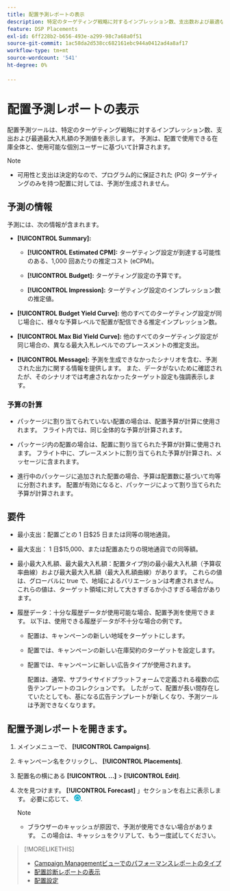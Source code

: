 ```yaml
---
title: 配置予測レポートの表示
description: 特定のターゲティング戦略に対するインプレッション数、支出数および最適な最大入札額をプレースメントに対して確認できます。
feature: DSP Placements
exl-id: 6ff228b2-b656-493e-a299-98c7a68a0f51
source-git-commit: 1ac58da2d538cc682161ebc944a0412ad4a8af17
workflow-type: tm+mt
source-wordcount: '541'
ht-degree: 0%

---
```


# 配置予測レポートの表示

<!-- Does this really belong in the Campaign Management > Reports section or in the Placements section? -->

配置予測ツールは、特定のターゲティング戦略に対するインプレッション数、支出および最適最大入札額の予測値を表示します。 予測は、配置で使用できる在庫全体と、使用可能な個別ユーザーに基づいて計算されます。

>[!NOTE]
>
>* 可用性と支出は決定的なので、プログラム的に保証された (PG) ターゲティングのみを持つ配置に対しては、予測が生成されません。

## 予測の情報

予測には、次の情報が含まれます。

* **[!UICONTROL Summary]:**

   * **[!UICONTROL Estimated CPM]:** ターゲティング設定が到達する可能性のある、1,000 回あたりの推定コスト (eCPM)。

   * **[!UICONTROL Budget]:** ターゲティング設定の予算です。

   * **[!UICONTROL Impression]:** ターゲティング設定のインプレッション数の推定値。

* **[!UICONTROL Budget Yield Curve]:** 他のすべてのターゲティング設定が同じ場合に、様々な予算レベルで配置が配信できる推定インプレッション数。

* **[!UICONTROL Max Bid Yield Curve]:** 他のすべてのターゲティング設定が同じ場合の、異なる最大入札レベルでのプレースメントの推定支出。

* **[!UICONTROL Message]:** 予測を生成できなかったシナリオを含む、予測された出力に関する情報を提供します。 また、データがないために確認されたが、そのシナリオでは考慮されなかったターゲット設定も強調表示します。

### 予算の計算

* パッケージに割り当てられていない配置の場合は、配置予算が計算に使用されます。 フライト内では、同じ全体的な予算が計算されます。

* パッケージ内の配置の場合は、配置に割り当てられた予算が計算に使用されます。 フライト中に、プレースメントに割り当てられた予算が計算され、メッセージに含まれます。

* 進行中のパッケージに追加された配置の場合、予算は配置数に基づいて均等に分割されます。 配置が有効になると、パッケージによって割り当てられた予算が計算されます。

## 要件

* 最小支出：配置ごとの 1 日$25 日または同等の現地通貨。

* 最大支出： 1 日$15,000、または配置あたりの現地通貨での同等額。

* 最小最大入札額、最大最大入札額：配置タイプ別の最小最大入札額（予算収率曲線）および最大最大入札額（最大入札額曲線）があります。 これらの値は、グローバルに true で、地域によるバリエーションは考慮されません。 これらの値は、ターゲット領域に対して大きすぎるか小さすぎる場合があります。

* 履歴データ：十分な履歴データが使用可能な場合、配置予測を使用できます。 以下は、使用できる履歴データが不十分な場合の例です。

   * 配置は、キャンペーンの新しい地域をターゲットにします。

   * 配置では、キャンペーンの新しい在庫契約のターゲットを設定します。

   * 配置では、キャンペーンに新しい広告タイプが使用されます。

     配置は、通常、サプライサイドプラットフォームで定義される複数の広告テンプレートのコレクションです。 したがって、配置が長い間存在していたとしても、基になる広告テンプレートが新しくなり、予測ツールは予測できなくなります。

## 配置予測レポートを開きます。

1. メインメニューで、 **[!UICONTROL Campaigns]**.

1. キャンペーン名をクリックし、 **[!UICONTROL Placements]**.

1. 配置名の横にある  **[!UICONTROL ...]** > **[!UICONTROL Edit]**.

1. 次を見つけます。 **[!UICONTROL Forecast]** 」セクションを右上に表示します。 必要に応じて、 ![予測](/help/dsp/assets/placement-forecast.png).

   >[!NOTE]
   >
   >* ブラウザーのキャッシュが原因で、予測が使用できない場合があります。 この場合は、キャッシュをクリアして、もう一度試してください。

>[!MORELIKETHIS]
>
>* [Campaign Managementビューでのパフォーマンスレポートのタイプ](campaign-reports-about.md)
>* [配置診断レポートの表示](/help/dsp/campaign-management/reports/placement-diagnostics.md)
>* [配置設定](/help/dsp/campaign-management/placements/placement-settings.md)
